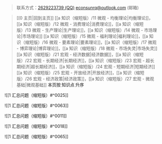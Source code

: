> 联系方式：<a href="https://qm.qq.com/q/iA1sKuakak">2629223739 (QQ)</a> <a href="mailto:econsunrq@outlook.com">econsunrq@outlook.com (邮箱)</a>

> [[0 主页|回到主页]]
> [[a 知识（缩短版）/11 微观 - 均衡理论|均衡理论]]，[[a 知识（缩短版）/12 微观 - 消费理论|消费理论]]，[[a 知识（缩短版）/13 微观 - 生产理论|生产理论]]，[[a 知识（缩短版）/14 微观 - 市场理论|市场理论]]
> [[a 知识（缩短版）/15 微观 - 福利理论|福利理论]]，[[a 知识（缩短版）/16 微观 - 要素理论|要素理论]]，[[a 知识（缩短版）/17 微观 - 博弈理论|博弈理论]]，[[a 知识（缩短版）/18 微观 - 市场失灵|市场失灵]]
> [[a 知识（缩短版）/21 宏观 - 经济数据|经济数据]]，[[a 知识（缩短版）/22 宏观 - 长期经济|长期经济]]，[[a 知识（缩短版）/23 宏观 - 超长期经济|超长期经济]]，[[a 知识（缩短版）/24 宏观 - 短期经济|短期经济]]
> [[a 知识（缩短版）/25 宏观 - 开放经济|开放经济]]，[[a 知识（缩短版）/26 宏观 - 经济政策|经济政策]]，[[a 知识（缩短版）/27 宏观 - 微观基础|微观基础]]
> **本页按 知识点 升序**

![[1 汇总问题（缩短版）#^0025]]

![[1 汇总问题（缩短版）#^0063]]

![[1 汇总问题（缩短版）#^0011]]

![[1 汇总问题（缩短版）#^0018]]

![[1 汇总问题（缩短版）#^0065]]